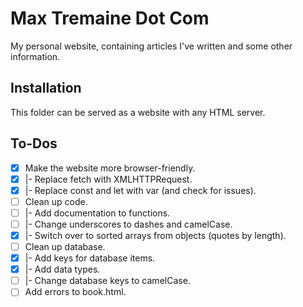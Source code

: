 Max Tremaine Dot Com
====================

My personal website, containing articles I've written and some other information.

Installation
------------

This folder can be served as a website with any HTML server.

To-Dos
------

- [x] Make the website more browser-friendly.
- [x] |- Replace fetch with XMLHTTPRequest.
- [x] |- Replace const and let with var (and check for issues).
- [ ] Clean up code.
- [ ] |- Add documentation to functions.
- [ ] |- Change underscores to dashes and camelCase.
- [x] |- Switch over to sorted arrays from objects (quotes by length).
- [ ] Clean up database.
- [x] |- Add keys for database items.
- [x] |- Add data types.
- [ ] |- Change database keys to camelCase.
- [ ] Add errors to book.html.